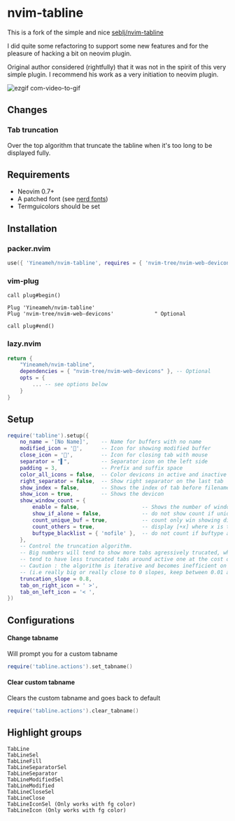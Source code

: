 # nvim-tabline

This is a fork of the simple and nice [seblj/nvim-tabline](https://github.com/seblj/nvim-tabline)

I did quite some refactoring to support some new features and for the pleasure of hacking a bit on neovim plugin.

Original author considered (rightfully) that it was not in the spirit of this very simple plugin. I recommend his work as a very initiation to neovim plugin.

![ezgif com-video-to-gif](https://user-images.githubusercontent.com/5160701/112813955-11465380-907f-11eb-93ae-b828ccb23a76.gif)

## Changes

### Tab truncation

Over the top algorithm that truncate the tabline when it's too long to be displayed fully.

## Requirements

- Neovim 0.7+
- A patched font (see [nerd fonts](https://github.com/ryanoasis/nerd-fonts))
- Termguicolors should be set

## Installation

### packer.nvim

```lua
use({ 'Yineameh/nvim-tabline', requires = { 'nvim-tree/nvim-web-devicons' } })
```

### vim-plug

```vim
call plug#begin()

Plug 'Yineameh/nvim-tabline'
Plug 'nvim-tree/nvim-web-devicons'             " Optional

call plug#end()
```

### lazy.nvim

```lua
return {
    "Yineameh/nvim-tabline",
    dependencies = { "nvim-tree/nvim-web-devicons" }, -- Optional
    opts = {
        ... -- see options below
    }
}
```

## Setup

```lua
require('tabline').setup({
    no_name = '[No Name]',    -- Name for buffers with no name
    modified_icon = '',      -- Icon for showing modified buffer
    close_icon = '',         -- Icon for closing tab with mouse
    separator = "▌",          -- Separator icon on the left side
    padding = 3,              -- Prefix and suffix space
    color_all_icons = false,  -- Color devicons in active and inactive tabs
    right_separator = false,  -- Show right separator on the last tab
    show_index = false,       -- Shows the index of tab before filename
    show_icon = true,         -- Shows the devicon
    show_window_count = {
        enable = false,                    -- Shows the number of windows in tab after filename  
        show_if_alone = false,             -- do not show count if unique win in a tab
        count_unique_buf = true,           -- count only win showing different buffers
        count_others = true,               -- display [+x] where x is the number of other windows
        buftype_blacklist = { 'nofile' },  -- do not count if buftype among theses
    },
    -- Control the truncation algorithm.
    -- Big numbers will tend to show more tabs agressively trucated, while small number will
    -- tend to have less truncated tabs around active one at the cost of displaying less tabs.
    -- Caution : the algorithm is iterative and becomes inefficient on both ends
    -- (i.e really big or really close to 0 slopes, keep between 0.01 and 100)
    truncation_slope = 0.8,
    tab_on_right_icon = ' >',
    tab_on_left_icon = '< ',
})
```

## Configurations

#### Change tabname

Will prompt you for a custom tabname

```lua
require('tabline.actions').set_tabname()
```

#### Clear custom tabname

Clears the custom tabname and goes back to default

```lua
require('tabline.actions').clear_tabname()

```

## Highlight groups

```
TabLine
TabLineSel
TabLineFill
TabLineSeparatorSel
TabLineSeparator
TabLineModifiedSel
TabLineModified
TabLineCloseSel
TabLineClose
TabLineIconSel (Only works with fg color)
TabLineIcon (Only works with fg color)
```
